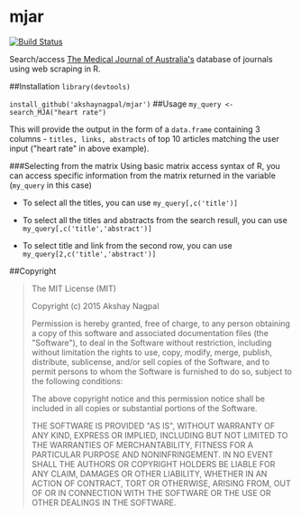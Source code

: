 
# mjar
[![Build Status](https://travis-ci.org/akshaynagpal/mjar.svg)](https://travis-ci.org/akshaynagpal/mjar)    

Search/access [The Medical Journal of Australia's](https://www.mja.com.au) database of journals using web scraping in R.

##Installation
`library(devtools)`

`install_github('akshaynagpal/mjar')`
##Usage
`my_query <- search_MJA("heart rate")`

This will provide the output in the form of a `data.frame` containing 3 columns - `titles, links, abstracts` of top 10 articles matching the user input ("heart rate" in above example).

###Selecting from the matrix
Using basic matrix access syntax of R, you can access specific information from the matrix returned in the variable (`my_query` in this case)
* To select all the titles, you can use `my_query[,c('title')]`

* To select all the titles and abstracts from the search resull, you can use `my_query[,c('title','abstract')]`

* To select title and link from the second row, you can use `my_query[2,c('title','abstract')]`

##Copyright
>
>The MIT License (MIT)
>
>Copyright (c) 2015 Akshay Nagpal
>
>Permission is hereby granted, free of charge, to any person obtaining a copy
of this software and associated documentation files (the "Software"), to deal
in the Software without restriction, including without limitation the rights
to use, copy, modify, merge, publish, distribute, sublicense, and/or sell
copies of the Software, and to permit persons to whom the Software is
furnished to do so, subject to the following conditions:
>
>The above copyright notice and this permission notice shall be included in all
copies or substantial portions of the Software.
>
>THE SOFTWARE IS PROVIDED "AS IS", WITHOUT WARRANTY OF ANY KIND, EXPRESS OR
IMPLIED, INCLUDING BUT NOT LIMITED TO THE WARRANTIES OF MERCHANTABILITY,
FITNESS FOR A PARTICULAR PURPOSE AND NONINFRINGEMENT. IN NO EVENT SHALL THE
AUTHORS OR COPYRIGHT HOLDERS BE LIABLE FOR ANY CLAIM, DAMAGES OR OTHER
LIABILITY, WHETHER IN AN ACTION OF CONTRACT, TORT OR OTHERWISE, ARISING FROM,
OUT OF OR IN CONNECTION WITH THE SOFTWARE OR THE USE OR OTHER DEALINGS IN THE
SOFTWARE.
